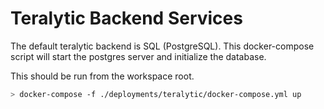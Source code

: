 # Teralytic Backend Services

The default teralytic backend is SQL (PostgreSQL). This docker-compose script will start the postgres server
and initialize the database.

This should be run from the workspace root.

```bash
> docker-compose -f ./deployments/teralytic/docker-compose.yml up
```
